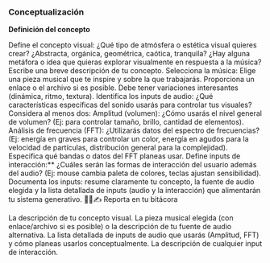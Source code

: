 ### Conceptualización

**Definición del concepto**

Define el concepto visual: ¿Qué tipo de atmósfera o estética visual quieres crear? ¿Abstracta, orgánica, geométrica, caótica, tranquila? ¿Hay alguna metáfora o idea que quieras explorar visualmente en respuesta a la música? Escribe una breve descripción de tu concepto.
Selecciona la música:
Elige una pieza musical que te inspire y sobre la que trabajarás. Proporciona un enlace o el archivo si es posible. Debe tener variaciones interesantes (dinámica, ritmo, textura).
Identifica los inputs de audio: ¿Qué características específicas del sonido usarás para controlar tus visuales? Considera al menos dos:
Amplitud (volumen): ¿Cómo usarás el nivel general de volumen? (Ej: para controlar tamaño, brillo, cantidad de elementos).
Análisis de frecuencia (FFT): ¿Utilizarás datos del espectro de frecuencias? (Ej: energía en graves para controlar un color, energía en agudos para la velocidad de partículas, distribución general para la complejidad). Especifica qué bandas o datos del FFT planeas usar.
Define inputs de interacción:** ¿Cuáles serán las formas de interacción del usuario además del audio? (Ej: mouse cambia paleta de colores, teclas ajustan sensibilidad).
Documenta los inputs: resume claramente tu concepto, la fuente de audio elegida y la lista detallada de inputs (audio y la interacción) que alimentarán tu sistema generativo.
🧐🧪✍️ Reporta en tu bitácora

La descripción de tu concepto visual.
La pieza musical elegida (con enlace/archivo si es posible) o la descripción de tu fuente de audio alternativa.
La lista detallada de inputs de audio que usarás (Amplitud, FFT) y cómo planeas usarlos conceptualmente.
La descripción de cualquier input de interacción.
